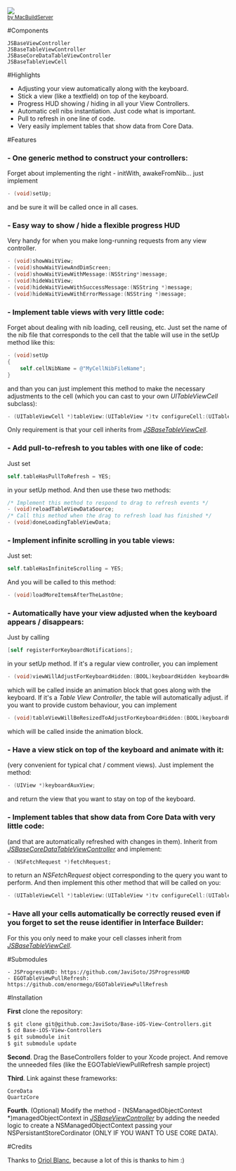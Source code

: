 <!-- MacBuildServer Install Button -->
<div class="macbuildserver-block">
    <a class="macbuildserver-button" href="http://macbuildserver.com/project/github/build/?xcode_project=BaseiOSViewControllers-DemoProject%2FBaseiOSViewControllers-DemoProject.xcodeproj&amp;target=BaseiOSViewControllers-DemoProject&amp;repo_url=git%3A%2F%2Fgithub.com%2FJaviSoto%2FBase-iOS-View-Controllers.git&amp;build_conf=Release" target="_blank"><img src="http://com.macbuildserver.github.s3-website-us-east-1.amazonaws.com/button_up.png"/></a><br/><sup><a href="http://macbuildserver.com/github/opensource/" target="_blank">by MacBuildServer</a></sup>
</div>
<!-- MacBuildServer Install Button -->

#Components

```
JSBaseViewController
JSBaseTableViewController
JSBaseCoreDataTableViewController
JSBaseTableViewCell
```

#Highlights

- Adjusting your view automatically along with the keyboard.
- Stick a view (like a textfield) on top of the keyboard.
- Progress HUD showing / hiding in all your View Controllers.
- Automatic cell nibs instantiation. Just code what is important.
- Pull to refresh in one line of code.
- Very easily implement tables that show data from Core Data.

#Features

### - One generic method to construct your controllers:
Forget about implementing the right - initWith, awakeFromNib... just implement

```objective-c
- (void)setUp;
```

and be sure it will be called once in all cases.

### - Easy way to show / hide a flexible **progress HUD**
Very handy for when you make long-running requests from any view controller.

```Objective-c
- (void)showWaitView;
- (void)showWaitViewAndDimScreen;
- (void)showWaitViewWithMessage:(NSString*)message;
- (void)hideWaitView;
- (void)hideWaitViewWithSuccessMessage:(NSString *)message;
- (void)hideWaitViewWithErrorMessage:(NSString *)message;
```

### - Implement table views with very little code:
Forget about dealing with nib loading, cell reusing, etc. Just set the name of the nib file that corresponds to the cell that the table will use in the setUp method like this:

```Objective-c
- (void)setUp
{
	self.cellNibName = @"MyCellNibFileName";
}
```

and than you can just implement this method to make the necessary adjustments to the cell (which you can cast to your own *UITableViewCell* subclass):

```Objective-c
- (UITableViewCell *)tableView:(UITableView *)tv configureCell:(UITableViewCell *)cell forRowAtIndexPath:(NSIndexPath *)indexPath;
```

Only requirement is that your cell inherits from [*JSBaseTableViewCell*](https://github.com/JaviSoto/Base-iOS-View-Controllers/blob/master/JSBaseTableViewCell.h).

### - Add **pull-to-refresh** to you tables with one like of code:
Just set

```Objective-c
self.tableHasPullToRefresh = YES;
```

in your setUp method. And then use these two methods:

```Objective-c
/* Implement this method to respond to drag to refresh events */
- (void)reloadTableViewDataSource;
/* Call this method when the drag to refresh load has finished */
- (void)doneLoadingTableViewData;
```

### - Implement **infinite scrolling** in you table views:
Just set:
       
```Objective-c
self.tableHasInfiniteScrolling = YES;
```

And you will be called to this method:

```Objective-c
- (void)loadMoreItemsAfterTheLastOne;
```

### - Automatically have your view adjusted when the keyboard appears / disappears:
Just by calling

```Objective-c
[self registerForKeyboardNotifications];
```

in your setUp method. If it's a regular view controller, you can implement 

```Objective-c
- (void)viewWillAdjustForKeyboardHidden:(BOOL)keyboardHidden keyboardHeight:(CGFloat)keyboardHeight;
```

which will be called inside an animation block that goes along with the keyboard.
If it's a *Table View Controller*, the table will automatically adjust. if you want to provide custom behaviour, you can implement

```Objective-c
- (void)tableViewWillBeResizedToAdjustForKeyboardHidden:(BOOL)keyboardHidden keyboardHeight:(CGFloat)keyboardHeight;
```

which will be called inside the animation block.

### - Have a view stick on top of the keyboard and animate with it:
(very convenient for typical chat / comment views). Just implement the method:

```Objective-c
- (UIView *)keyboardAuxView;
```

and return the view that you want to stay on top of the keyboard.

### - Implement tables that show data from Core Data with very little code:
(and that are automatically refreshed with changes in them).
Inherit from [*JSBaseCoreDataTableViewController*](https://github.com/JaviSoto/Base-iOS-View-Controllers/blob/master/JSBaseCoreDataTableViewController.h) and implement:

```Objective-c
- (NSFetchRequest *)fetchRequest;
```

to return an *NSFetchRequest* object corresponding to the query you want to perform. And then implement this other method that will be called on you:

```Objective-c
- (UITableViewCell *)tableView:(UITableView *)tv configureCell:(UITableViewCell *)cell forManagedObject:(NSManagedObject *)object;
```

### - Have all your cells automatically be correctly reused even if you forget to set the reuse identifier in Interface Builder:
For this you only need to make your cell classes inherit from [*JSBaseTableViewCell*](https://github.com/JaviSoto/Base-iOS-View-Controllers/blob/master/JSBaseTableViewCell.h).

#Submodules

```
- JSProgressHUD: https://github.com/JaviSoto/JSProgressHUD
- EGOTableViewPullRefresh: https://github.com/enormego/EGOTableViewPullRefresh
```

#Installation

**First** clone the repository:

```bash
$ git clone git@github.com:JaviSoto/Base-iOS-View-Controllers.git
$ cd Base-iOS-View-Controllers
$ git submodule init
$ git submodule update
```

**Second**. Drag the BaseControllers folder to your Xcode project. And remove the unneeded files (like the EGOTableViewPullRefresh sample project)

**Third**. Link against these frameworks:

```
CoreData
QuartzCore
```

**Fourth**. (Optional) Modify the method - (NSManagedObjectContext *)managedObjectContext in [*JSBaseViewController*](https://github.com/JaviSoto/Base-iOS-View-Controllers/blob/master/JSBaseViewController.m) by adding the needed logic to create a NSManagedObjectContext passing your NSPersistantStoreCordinator (ONLY IF YOU WANT TO USE CORE DATA).

#Credits

Thanks to [Oriol Blanc](http://es.linkedin.com/in/oriolblanc), because a lot of this is thanks to him :)
